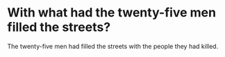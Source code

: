 # With what had the twenty-five men filled the streets?

The twenty-five men had filled the streets with the people they had killed.

